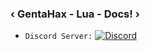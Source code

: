 ### ‹ GentaHax - Lua - Docs! ›

* `Discord Server:` [![Discord](https://img.shields.io/discord/870604052281573406)](https://discord.gg/JTM9b6XR3A)